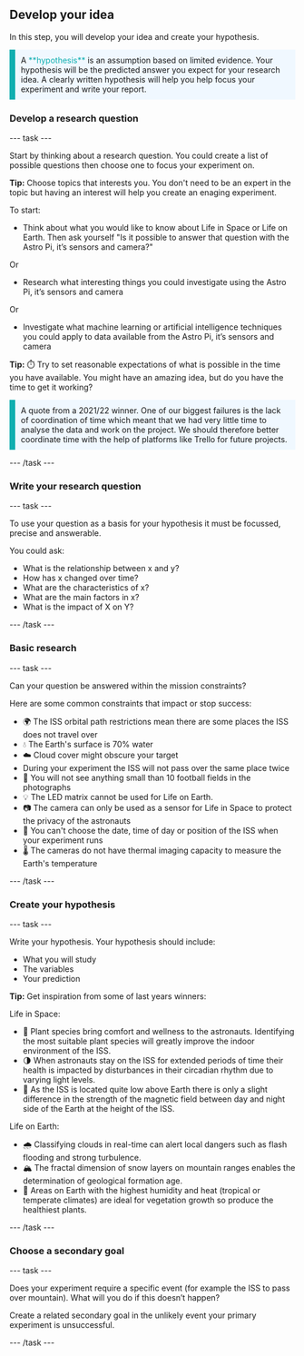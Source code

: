 ## Develop your idea

In this step, you will develop your idea and create your hypothesis. 

<p style="border-left: solid; border-width:10px; border-color: #0faeb0; background-color: aliceblue; padding: 10px;">
A <span style="color: #0faeb0">**hypothesis**</span> is an assumption based on limited evidence. Your hypothesis will be the predicted answer you expect for your research idea. A clearly written hypothesis will help you help focus your experiment and write your report. 
</p>

### Develop a research question

--- task ---

Start by thinking about a research question. You could create a list of possible questions then choose one to focus your experiment on. 

**Tip:** Choose topics that interests you. You don't need to be an expert in the topic but having an interest will help you create an enaging experiment. 

To start:

+ Think about what you would like to know about Life in Space or Life on Earth. Then ask  yourself "Is it possible to answer that question with the Astro Pi, it’s sensors and camera?"

Or

+ Research what interesting things you could investigate using the Astro Pi, it’s sensors and camera

Or

+ Investigate what machine learning or artificial intelligence techniques you could apply to data available from the Astro Pi, it’s sensors and camera

**Tip:** ⏱️ Try to set reasonable expectations of what is possible in the time you have available.
You might have an amazing idea, but do you have the time to get it working?

<p style="border-left: solid; border-width:10px; border-color: #0faeb0; background-color: aliceblue; padding: 10px;">
A quote from a 2021/22 winner. One of our biggest failures is the lack of coordination of time which meant that we had very little time to analyse the data and work on the project. We should therefore better coordinate time with the help of platforms like Trello for future projects. 
</p>

--- /task ---

### Write your research question 

--- task ---

To use your question as a basis for your hypothesis it must be focussed, precise and answerable. 

You could ask:

+ What is the relationship between x and y? 
+ How has x changed over time? 
+ What are the characteristics of x?
+ What are the main factors in x? 
+ What is the impact of X on Y?

--- /task ---

### Basic research

--- task ---

Can your question be answered within the mission constraints?

Here are some common constraints that impact or stop success:
+ 🌍 The ISS orbital path restrictions mean there are some places the ISS does not travel over
+ 💧 The Earth's surface is 70% water
+ ☁️ Cloud cover might obscure your target
+ During your experiment the ISS will not pass over the same place twice
+ 🔎 You will not see anything small than 10 football fields in the photographs
+ 💡 The LED matrix cannot be used for Life on Earth. 
+ 📷 The camera can only be used as a sensor for Life in Space to protect the privacy of the astronauts
+ 📅 You can't choose the date, time of day or position of the ISS when your experiment runs
+ 🌡️ The cameras do not have thermal imaging capacity to measure the Earth's temperature

--- /task ---

### Create your hypothesis

--- task ---

Write your hypothesis. Your hypothesis should include:
+ What you will study
+ The variables
+ Your prediction

**Tip:** Get inspiration from some of last years winners:

Life in Space:
+ 🌿 Plant species bring comfort and wellness to the astronauts. Identifying the most suitable plant species will greatly improve the indoor environment of the ISS.
+ 🌗 When astronauts stay on the ISS for extended periods of time their health is impacted by disturbances in their circadian rhythm due to varying light levels. 
+ 🧲 As the ISS is located quite low above Earth there is only a slight difference in the strength of the magnetic field between day and night side of the Earth at the height of the ISS. 

Life on Earth:
+ 🌧️ Classifying clouds in real-time can alert local dangers such as flash flooding and strong turbulence. 
+ 🏔️ The fractal dimension of snow layers on mountain ranges enables the determination of geological formation age.
+ 🌱 Areas on Earth with the highest humidity and heat (tropical or temperate climates) are ideal for vegetation growth so produce the healthiest plants.

--- /task ---

### Choose a secondary goal

--- task ---

Does your experiment require a specific event (for example the ISS to pass over mountain). What will you do if this doesn’t happen? 

Create a related secondary goal in the unlikely event your primary experiment is unsuccessful.

--- /task ---

